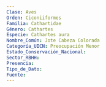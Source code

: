 ```yaml
---
Clase: Aves
Orden: Ciconiiformes
Familia: Cathartidae
Género: Cathartes
Especie: Cathartes aura
Nombre_Común: Jote Cabeza Colorada
Categoría_UICN: Preocupación Menor
Estado_Conservación_Nacional: 
Sector_RBHH: 
Presencia: 
Tipo_de_Dato: 
Fuente: 
---
```

